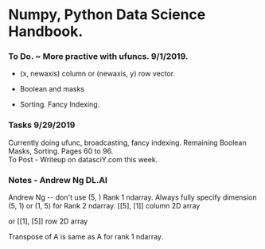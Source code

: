 # Numpy, Python Data Science Handbook.  

### To Do. ~ More practive with ufuncs. 9/1/2019.  

 * (x, newaxis) column  or (newaxis, y) row vector.
  
 * Boolean and masks

 * Sorting.  Fancy Indexing.

### Tasks 9/29/2019  

Currently doing ufunc, broadcasting, fancy indexing. 
Remaining Boolean Masks, Sorting. Pages 60 to 96.  
To Post - Writeup on datasciY.com this week.  

### Notes - Andrew Ng DL.AI  

Andrew Ng -- don't use (5, )  Rank 1 ndarray.
Always fully specify dimension  (5, 1) or (1, 5) for Rank 2 ndarray.
   [[5],
    [1]]  column 2D array
  
  or [[1], [5]]  row 2D array
  
Transpose of A is same as A for rank 1 ndarray.
  
  

